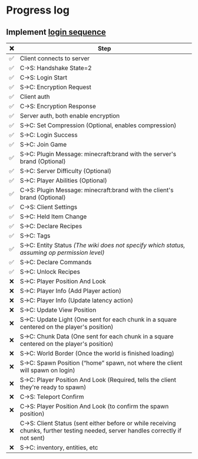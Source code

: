 # Progress log

## Implement [login sequence](https://wiki.vg/Protocol_FAQ#What.27s_the_normal_login_sequence_for_a_client.3F)

| ❌  | Step                                                                                                                            |
| :-: | ------------------------------------------------------------------------------------------------------------------------------- |
| ✅  | Client connects to server                                                                                                       |
| ✅  | C→S: Handshake State=2                                                                                                          |
| ✅  | C→S: Login Start                                                                                                                |
| ✅  | S→C: Encryption Request                                                                                                         |
| ✅  | Client auth                                                                                                                     |
| ✅  | C→S: Encryption Response                                                                                                        |
| ✅  | Server auth, both enable encryption                                                                                             |
| ✅  | S→C: Set Compression (Optional, enables compression)                                                                            |
| ✅  | S→C: Login Success                                                                                                              |
| ✅  | S→C: Join Game                                                                                                                  |
| ✅  | S→C: Plugin Message: minecraft:brand with the server's brand (Optional)                                                         |
| ✅  | S→C: Server Difficulty (Optional)                                                                                               |
| ✅  | S→C: Player Abilities (Optional)                                                                                                |
| ✅  | C→S: Plugin Message: minecraft:brand with the client's brand (Optional)                                                         |
| ✅  | C→S: Client Settings                                                                                                            |
| ✅  | S→C: Held Item Change                                                                                                           |
| ✅  | S→C: Declare Recipes                                                                                                            |
| ✅  | S→C: Tags                                                                                                                       |
| ✅  | S→C: Entity Status _(The wiki does not specify which status, assuming op permission level)_                                     |
| ✅  | S→C: Declare Commands                                                                                                           |
| ✅  | S→C: Unlock Recipes                                                                                                             |
| ❌  | S→C: Player Position And Look                                                                                                   |
| ❌  | S→C: Player Info (Add Player action)                                                                                            |
| ❌  | S→C: Player Info (Update latency action)                                                                                        |
| ❌  | S→C: Update View Position                                                                                                       |
| ❌  | S→C: Update Light (One sent for each chunk in a square centered on the player's position)                                       |
| ❌  | S→C: Chunk Data (One sent for each chunk in a square centered on the player's position)                                         |
| ❌  | S→C: World Border (Once the world is finished loading)                                                                          |
| ❌  | S→C: Spawn Position (“home” spawn, not where the client will spawn on login)                                                    |
| ❌  | S→C: Player Position And Look (Required, tells the client they're ready to spawn)                                               |
| ❌  | C→S: Teleport Confirm                                                                                                           |
| ❌  | C→S: Player Position And Look (to confirm the spawn position)                                                                   |
| ❌  | C→S: Client Status (sent either before or while receiving chunks, further testing needed, server handles correctly if not sent) |
| ❌  | S→C: inventory, entities, etc                                                                                                   |
